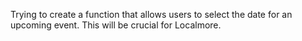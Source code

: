 Trying to create a function that allows users to select
the date for an upcoming event. This will be crucial for 
Localmore.
